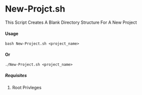 # New-Projct.sh
This Script Creates A Blank Directory Structure For A New Project

#### Usage
`bash New-Project.sh <project_name>`
#### Or
`./New-Project.sh <project_name>`

##### Requisites
1. Root Privleges
